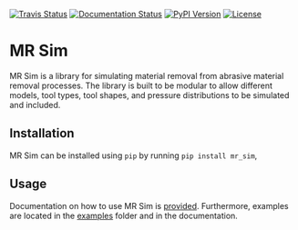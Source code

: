 [![Travis Status](https://img.shields.io/travis/com/CameronDevine/mr_sim)](https://travis-ci.com/CameronDevine/mr_sim)
[![Documentation Status](https://readthedocs.org/projects/mr-sim/badge/?version=latest)](https://mr-sim.readthedocs.io/en/latest/?badge=latest)
[![PyPI Version](https://img.shields.io/pypi/v/mr_sim)](https://pypi.org/project/mr_sim/)
[![License](https://img.shields.io/github/license/CameronDevine/mr_sim)](LICENSE)


# MR Sim

MR Sim is a library for simulating material removal from abrasive material removal
processes. The library is built to be modular to allow different models, tool types,
tool shapes, and pressure distributions to be simulated and included.

## Installation

MR Sim can be installed using `pip` by running `pip install mr_sim`,

## Usage

Documentation on how to use MR Sim is [provided](https://mr-sim.readthedocs.io/en/latest/?badge=latest).
Furthermore, examples are located in the [examples](examples) folder and in the
documentation.
